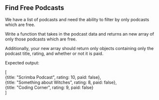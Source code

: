 ## Find Free Podcasts   
  
We have a list of podcasts and need the ability to filter by only podcasts which are free.  
    
Write a function that takes in the podcast data and returns an new array of only those podcasts which are free.  
  
Additionally, your new array should return only objects containing only the podcast title, rating, and whether or not it is paid.   
  
Expected output:   
  
[  
    {title: "Scrimba Podcast", rating: 10, paid: false},   
    {title: "Something about Witches", rating: 8, paid: false},   
    {title: "Coding Corner", rating: 9, paid: false}  
]
